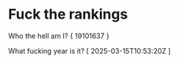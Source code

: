 # Fuck the rankings

Who the hell am I?
{ 19101637 }

What fucking year is it?
[ 2025-03-15T10:53:20Z ]
